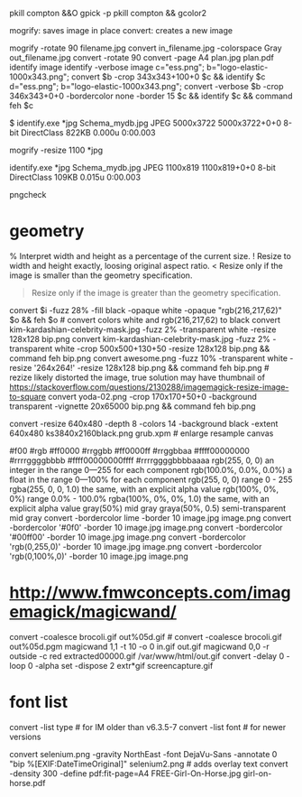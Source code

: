pkill compton &&O gpick -p
pkill compton && gcolor2

mogrify: saves image in place
convert: creates a new image

mogrify -rotate 90 filename.jpg
convert in_filename.jpg  -colorspace Gray out_filename.jpg
convert -rotate 90
convert -page A4 plan.jpg plan.pdf
identify image
identify -verbose image
c="ess.png"; b="logo-elastic-1000x343.png"; convert $b -crop 343x343+100+0 $c && identify $c
d="ess.png"; b="logo-elastic-1000x343.png"; convert -verbose $b -crop 346x343+0+0 -bordercolor none -border 15 $c && identify $c && command feh $c


$ identify.exe *jpg
Schema_mydb.jpg JPEG 5000x3722 5000x3722+0+0 8-bit DirectClass 822KB 0.000u 0:00.003

mogrify -resize 1100 *jpg

identify.exe *jpg
Schema_mydb.jpg JPEG 1100x819 1100x819+0+0 8-bit DirectClass 109KB 0.015u 0:00.003



pngcheck


# geometry
% Interpret width and height as a percentage of the current size.
!  Resize to width and height exactly, loosing original aspect ratio.
< Resize only if the image is smaller than the geometry specification.
> Resize only if the image is greater than the geometry specification.


convert $i -fuzz 28% -fill black -opaque white -opaque "rgb(216,217,62)" $o && feh $o # convert colors white and rgb(216,217,62) to black
convert kim-kardashian-celebrity-mask.jpg -fuzz 2% -transparent white  -resize 128x128 bip.png
convert kim-kardashian-celebrity-mask.jpg -fuzz 2% -transparent white  -crop 500x500+130+50 -resize 128x128 bip.png && command feh bip.png
convert awesome.png -fuzz 10% -transparent white  -resize '264x264!' -resize 128x128 bip.png && command feh bip.png # rezize likely distorted the image, true solution may have thumbnail of https://stackoverflow.com/questions/2130288/imagemagick-resize-image-to-square
convert yoda-02.png -crop 170x170+50+0 -background transparent -vignette 20x65000 bip.png && command feh bip.png

convert -resize 640x480 -depth 8 -colors 14 -background black -extent 640x480 ks3840x2160black.png grub.xpm # enlarge resample canvas

#f00                      #rgb
#ff0000                   #rrggbb
#ff0000ff                 #rrggbbaa
#ffff00000000             #rrrrggggbbbb
#ffff00000000ffff         #rrrrggggbbbbaaaa
rgb(255, 0, 0)            an integer in the range 0—255 for each component
rgb(100.0%, 0.0%, 0.0%)   a float in the range 0—100% for each component
rgb(255, 0, 0)                 range 0 - 255
rgba(255, 0, 0, 1.0)           the same, with an explicit alpha value
rgb(100%, 0%, 0%)              range 0.0% - 100.0%
rgba(100%, 0%, 0%, 1.0)        the same, with an explicit alpha value
gray(50%)        mid gray
graya(50%, 0.5)  semi-transparent mid gray
convert -bordercolor lime -border 10 image.jpg image.png
convert -bordercolor '#0f0' -border 10 image.jpg image.png
convert -bordercolor '#00ff00' -border 10 image.jpg image.png
convert -bordercolor 'rgb(0,255,0)' -border 10 image.jpg image.png
convert -bordercolor 'rgb(0,100%,0)' -border 10 image.jpg image.png

# http://www.fmwconcepts.com/imagemagick/magicwand/


convert -coalesce brocoli.gif out%05d.gif # convert -coalesce brocoli.gif out%05d.pgm
magicwand 1,1 -t 10 -o 0 in.gif out.gif
magicwand 0,0 -r outside -c red extracted00000.gif /var/www/html/out.gif
convert -delay 0 -loop 0 -alpha set -dispose 2 extr*gif screencapture.gif

# font list
convert -list type       # for IM older than v6.3.5-7
convert -list font       # for newer versions

convert selenium.png -gravity NorthEast -font DejaVu-Sans -annotate 0 "bip %[EXIF:DateTimeOriginal]" selenium2.png # adds overlay text
convert -density 300 -define pdf:fit-page=A4 FREE-Girl-On-Horse.jpg girl-on-horse.pdf
